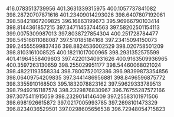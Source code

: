 416.0783513739956
401.3631339315975
400.1057737841082
398.28720707871616
401.23409014293026
398.6407807192061
398.58421867209825
396.16863199673
395.96966790103414
398.8144361857215
397.34711453744563
397.58202501154113
399.0075309987013
397.8038727854304
400.251728784477
398.54516811088087
397.510185184168
397.23415094150073
399.24555599837436
398.8824536002529
398.020758501209
398.8103161008525
400.18211017000965
398.2931352575599
401.41964558409603
397.42201340931626
400.9163509936965
400.3597263130659
398.255029951177
398.54460068021024
398.48221193558334
398.7800752012386
396.98399873354856
398.06409754209835
397.3441486956881
398.8496596875772
398.3355910168503
395.1832078823162
397.59629333789513
398.79492161187574
398.2329876830967
396.76755287572166
397.3075411915059
398.2329014146409
397.25583101971506
398.6981926615872
397.0217005993785
397.2698101473329
396.8234036529501
397.0298605656538
396.72948054715823
